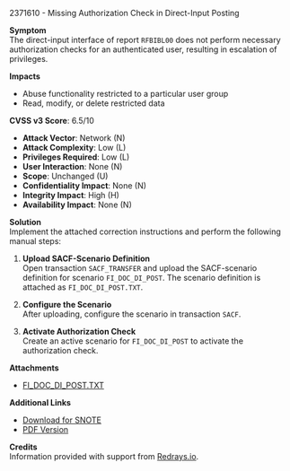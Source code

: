 2371610 - Missing Authorization Check in Direct-Input Posting

**Symptom**  
The direct-input interface of report `RFBIBL00` does not perform necessary authorization checks for an authenticated user, resulting in escalation of privileges.

**Impacts**  
- Abuse functionality restricted to a particular user group  
- Read, modify, or delete restricted data  

**CVSS v3 Score**: 6.5/10  
- **Attack Vector**: Network (N)  
- **Attack Complexity**: Low (L)  
- **Privileges Required**: Low (L)  
- **User Interaction**: None (N)  
- **Scope**: Unchanged (U)  
- **Confidentiality Impact**: None (N)  
- **Integrity Impact**: High (H)  
- **Availability Impact**: None (N)  

**Solution**  
Implement the attached correction instructions and perform the following manual steps:

1. **Upload SACF-Scenario Definition**  
   Open transaction `SACF_TRANSFER` and upload the SACF-scenario definition for scenario `FI_DOC_DI_POST`. The scenario definition is attached as `FI_DOC_DI_POST.TXT`.

2. **Configure the Scenario**  
   After uploading, configure the scenario in transaction `SACF`.

3. **Activate Authorization Check**  
   Create an active scenario for `FI_DOC_DI_POST` to activate the authorization check.

**Attachments**  
- [FI_DOC_DI_POST.TXT](https://me.sap.com/sap/support/sapnotes/public/services/attachment.htm?iv_key=012003146900001185462016&iv_version=0002&iv_guid=6CAE8B28C71B1ED6A2F460424F7480C7)

**Additional Links**  
- [Download for SNOTE](https://notesdownloads.sap.com/note/0040000013993462017)  
- [PDF Version](https://me.sap.com/sap/support/sfm/notes/print/0002371610?language=en-US&token=8AE930DF58760E46CA79B682B8F07768)

**Credits**  
Information provided with support from [Redrays.io](https://redrays.io).